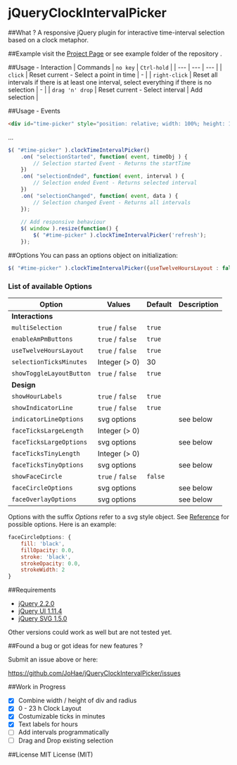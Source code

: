 # jQueryClockIntervalPicker

##What ?
A responsive jQuery plugin for interactive time-interval selection based on a clock metaphor.

##Example
visit the [Project Page](http://johae.github.io/jQueryClockIntervalPicker) or see example folder of the repository .

##Usage - Interaction
| Commands | `no key` | `Ctrl-hold` |
| --- | --- | --- |
| `click` | Reset current - Select a point in time | - |
| `right-click` | Reset all intervals if there is at least one interval, select everything if there is no selection | - |
| `drag 'n' drop` | Reset current - Select interval | Add selection |

##Usage - Events
```html
<div id="time-picker" style="position: relative; width: 100%; height: 100%"></div>
```
...
```javascript
$( "#time-picker" ).clockTimeIntervalPicker()
    .on( "selectionStarted", function( event, timeObj ) {
        // Selection started Event - Returns the startTime
    })
    .on( "selectionEnded", function( event, interval ) {
        // Selection ended Event - Returns selected interval
    })
    .on( "selectionChanged", function( event, data ) {
        // Selection changed Event - Returns all intervals
    });
    
    // Add responsive behaviour
    $( window ).resize(function() {
        $( "#time-picker" ).clockTimeIntervalPicker('refresh');
    });
```

##Options
You can pass an options object on initialization:
```javascript
$( "#time-picker" ).clockTimeIntervalPicker({useTwelveHoursLayout : false});
```

### List of available Options
| Option | Values |  Default | Description |
| --- | --- | --- | --- |
| **Interactions** |
| `multiSelection` | `true` / `false` | `true` |
| `enableAmPmButtons` | `true` / `false` | `true` |
| `useTwelveHoursLayout` | `true` / `false` | `true` |
| `selectionTicksMinutes` | Integer (> 0) | 30 |
| `showToggleLayoutButton` | `true` / `false` | `true` |
| **Design** |
| `showHourLabels` | `true` / `false` | `true` |
| `showIndicatorLine` | `true` / `false` | `true` |
| `indicatorLineOptions` | svg options | | see below
| `faceTicksLargeLength` | Integer (> 0) | |
| `faceTicksLargeOptions` | svg options | | see below
| `faceTicksTinyLength` | Integer (> 0) | |
| `faceTicksTinyOptions` | svg options  | | see below
| `showFaceCircle` | `true` / `false` | `false` |
| `faceCircleOptions` | svg options | | see below
| `faceOverlayOptions` | svg options | | see below

Options with the suffix *Options* refer to a svg style object. See [Reference](https://www.w3.org/TR/SVG/styling.html) for possible options. Here is an example:
```javascript
faceCircleOptions: {
    fill: 'black',
    fillOpacity: 0.0,
    stroke: 'black',
    strokeOpacity: 0.0,
    strokeWidth: 2
}
```

##Requirements
- [jQuery 2.2.0](https://jquery.com)
- [jQuery UI 1.11.4](https://jquery.com)
- [jQuery SVG 1.5.0](https://jquery.com)

Other versions could work as well but are not tested yet.

##Found a bug or got ideas for new features ? 

Submit an issue above or here: 

<https://github.com/JoHae/jQueryClockIntervalPicker/issues>

##Work in Progress
- [x] Combine width / height of div and radius
- [x] 0 - 23 h Clock Layout
- [x] Costumizable ticks in minutes
- [x] Text labels for hours
- [ ] Add intervals programmatically
- [ ] Drag and Drop existing selection

##License
MIT License (MIT)
